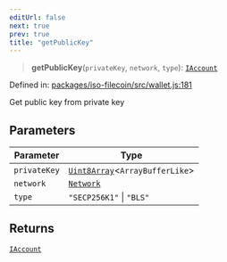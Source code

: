 ```yaml
---
editUrl: false
next: true
prev: true
title: "getPublicKey"
---
```


> **getPublicKey**(`privateKey`, `network`, `type`): [`IAccount`](/api/iso-filecoin/types/interfaces/iaccount/)

Defined in: [packages/iso-filecoin/src/wallet.js:181](https://github.com/hugomrdias/filecoin/blob/main/packages/iso-filecoin/src/wallet.js#L181)

Get public key from private key

## Parameters

| Parameter | Type |
| ------ | ------ |
| `privateKey` | [`Uint8Array`](https://developer.mozilla.org/docs/Web/JavaScript/Reference/Global_Objects/Uint8Array)\<`ArrayBufferLike`\> |
| `network` | [`Network`](/api/iso-filecoin/types/type-aliases/network/) |
| `type` | `"SECP256K1"` \| `"BLS"` |

## Returns

[`IAccount`](/api/iso-filecoin/types/interfaces/iaccount/)
